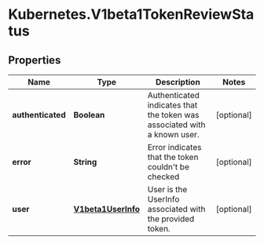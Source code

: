 # Kubernetes.V1beta1TokenReviewStatus

## Properties
Name | Type | Description | Notes
------------ | ------------- | ------------- | -------------
**authenticated** | **Boolean** | Authenticated indicates that the token was associated with a known user. | [optional] 
**error** | **String** | Error indicates that the token couldn&#39;t be checked | [optional] 
**user** | [**V1beta1UserInfo**](V1beta1UserInfo.md) | User is the UserInfo associated with the provided token. | [optional] 


